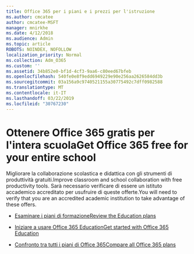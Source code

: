 ```yaml
---
title: Office 365 per i piani e i prezzi per l'istruzione
ms.author: cmcatee
author: cmcatee-MSFT
manager: mnirkhe
ms.date: 4/12/2018
ms.audience: Admin
ms.topic: article
ROBOTS: NOINDEX, NOFOLLOW
localization_priority: Normal
ms.collection: Adm_O365
ms.custom: ''
ms.assetid: 34b852e0-bf1d-4cf3-9aa6-c80eed67bfeb
ms.openlocfilehash: 540fe0e8f9edd6949229e90e256aa2626584dd3b
ms.sourcegitcommit: 03a156a9c9740521155a30775492c7dff0982588
ms.translationtype: MT
ms.contentlocale: it-IT
ms.lasthandoff: 03/22/2019
ms.locfileid: "30767230"
---
```

# <a name="get-office-365-free-for-your-entire-school"></a><span data-ttu-id="e945a-102">Ottenere Office 365 gratis per l'intera scuola</span><span class="sxs-lookup"><span data-stu-id="e945a-102">Get Office 365 free for your entire school</span></span>

<span data-ttu-id="e945a-103">Migliorare la collaborazione scolastica e didattica con gli strumenti di produttività gratuiti.</span><span class="sxs-lookup"><span data-stu-id="e945a-103">Improve classroom and school collaboration with free productivity tools.</span></span> <span data-ttu-id="e945a-104">Sarà necessario verificare di essere un istituto accademico accreditato per usufruire di queste offerte.</span><span class="sxs-lookup"><span data-stu-id="e945a-104">You will need to verify that you are an accredited academic institution to take advantage of these offers.</span></span>
  
- [<span data-ttu-id="e945a-105">Esaminare i piani di formazione</span><span class="sxs-lookup"><span data-stu-id="e945a-105">Review the Education plans</span></span>](https://products.office.com/academic/compare-office-365-education-plans)
    
- [<span data-ttu-id="e945a-106">Iniziare a usare Office 365 Education</span><span class="sxs-lookup"><span data-stu-id="e945a-106">Get started with Office 365 Education</span></span>](https://support.office.com/article/ab02abe5-a1ee-458c-b749-5b44416ccf1)
    
- [<span data-ttu-id="e945a-107">Confronto tra tutti i piani di Office 365</span><span class="sxs-lookup"><span data-stu-id="e945a-107">Compare all Office 365 plans</span></span>](https://products.office.com/business/compare-more-office-365-for-business-plans)
    

